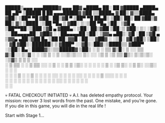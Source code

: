 
  █████▒▄▄▄     ▄▄▄█████▓ ▄▄▄       ██▓        ▄████▄   ██░ ██ ▓█████  ▄████▄   ██ ▄█▀ ▒█████   █    ██ ▄▄▄█████▓
▓██   ▒▒████▄   ▓  ██▒ ▓▒▒████▄    ▓██▒       ▒██▀ ▀█  ▓██░ ██▒▓█   ▀ ▒██▀ ▀█   ██▄█▒ ▒██▒  ██▒ ██  ▓██▒▓  ██▒ ▓▒
▒████ ░▒██  ▀█▄ ▒ ▓██░ ▒░▒██  ▀█▄  ▒██░       ▒▓█    ▄ ▒██▀▀██░▒███   ▒▓█    ▄ ▓███▄░ ▒██░  ██▒▓██  ▒██░▒ ▓██░ ▒░
░▓█▒  ░░██▄▄▄▄██░ ▓██▓ ░ ░██▄▄▄▄██ ▒██░       ▒▓▓▄ ▄██▒░▓█ ░██ ▒▓█  ▄ ▒▓▓▄ ▄██▒▓██ █▄ ▒██   ██░▓▓█  ░██░░ ▓██▓ ░ 
░▒█░    ▓█   ▓██▒ ▒██▒ ░  ▓█   ▓██▒░██████▒   ▒ ▓███▀ ░░▓█▒░██▓░▒████▒▒ ▓███▀ ░▒██▒ █▄░ ████▓▒░▒▒█████▓   ▒██▒ ░ 
 ▒ ░    ▒▒   ▓▒█░ ▒ ░░    ▒▒   ▓▒█░░ ▒░▓  ░   ░ ░▒ ▒  ░ ▒ ░░▒░▒░░ ▒░ ░░ ░▒ ▒  ░▒ ▒▒ ▓▒░ ▒░▒░▒░ ░▒▓▒ ▒ ▒   ▒ ░░   
 ░       ▒   ▒▒ ░   ░      ▒   ▒▒ ░░ ░ ▒  ░     ░  ▒    ▒ ░▒░ ░ ░ ░  ░  ░  ▒   ░ ░▒ ▒░  ░ ▒ ▒░ ░░▒░ ░ ░     ░    
 ░ ░     ░   ▒    ░        ░   ▒     ░ ░      ░         ░  ░░ ░   ░   ░        ░ ░░ ░ ░ ░ ░ ▒   ░░░ ░ ░   ░      
             ░  ░              ░  ░    ░  ░   ░ ░       ░  ░  ░   ░  ░░ ░      ░  ░       ░ ░     ░              
                                              ░                       ░                                          



💀 FATAL CHECKOUT INITIATED 💀
A.I. has deleted empathy protocol.
Your mission: recover 3 lost words from the past.
One mistake, and you’re gone.
If you die in this game, you will die in the real life !

Start with Stage 1...
